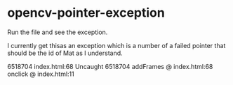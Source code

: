 # opencv-pointer-exception

Run the file and see the exception.

I currently get thisas an exception which is a number of a failed pointer that should be the id of Mat as I understand.

6518704
index.html:68 Uncaught 6518704
addFrames @ index.html:68
onclick @ index.html:11
